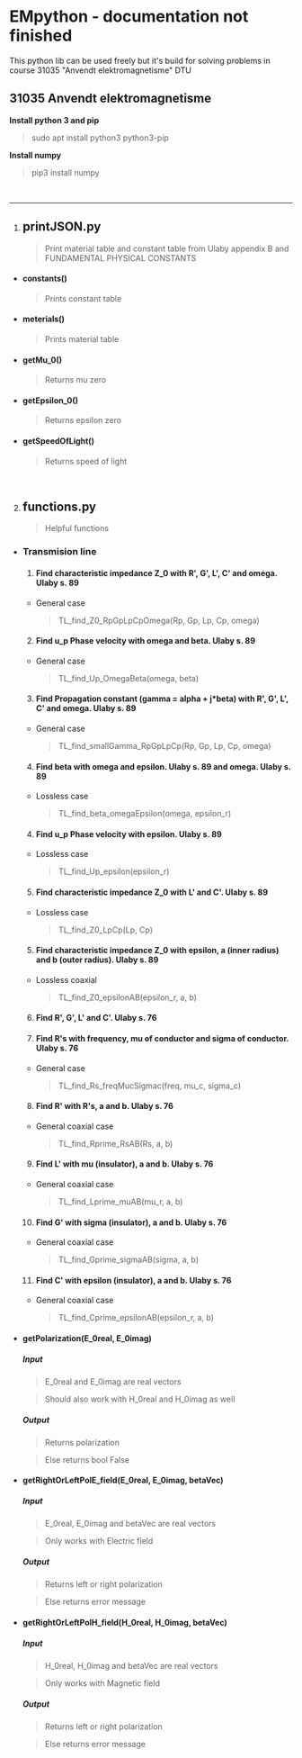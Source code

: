 # EMpython - documentation not finished 
This python lib can be used freely but it's build for solving problems in course 31035 "Anvendt elektromagnetisme" DTU


## 31035 Anvendt elektromagnetisme


**Install python 3 and pip**
 > sudo apt install python3 python3-pip

**Install numpy**
 > pip3 install numpy

</br>

***

1. ## printJSON.py

    > Print material table and constant table from Ulaby appendix B and FUNDAMENTAL PHYSICAL CONSTANTS
  
  - #### constants()

    > Prints constant table
  
  - #### meterials()

    > Prints material table

  - #### getMu_0()

    > Returns mu zero

  - #### getEpsilon_0()

    > Returns epsilon zero
  
  - #### getSpeedOfLight()

    > Returns speed of light


</br>


2. ## functions.py

    > Helpful functions 
  
  - ### Transmision line

    1. #### Find characteristic impedance Z_0 with R', G', L', C' and omega. Ulaby s. 89
    
      - General case

          > TL_find_Z0_RpGpLpCpOmega(Rp, Gp, Lp, Cp, omega)

    2. #### Find u_p Phase velocity with omega and beta. Ulaby s. 89

      - General case

          > TL_find_Up_OmegaBeta(omega, beta)

    3. #### Find Propagation constant (gamma = alpha + j*beta) with R', G', L', C' and omega. Ulaby s. 89

      - General case

          > TL_find_smallGamma_RpGpLpCp(Rp, Gp, Lp, Cp, omega)
    
    4. #### Find beta with omega and epsilon. Ulaby s. 89 and omega. Ulaby s. 89

      - Lossless case

          > TL_find_beta_omegaEpsilon(omega, epsilon_r)

    4. #### Find u_p Phase velocity with epsilon. Ulaby s. 89

      - Lossless case

          > TL_find_Up_epsilon(epsilon_r)
    
    5. #### Find characteristic impedance Z_0 with L' and C'. Ulaby s. 89

      - Lossless case

          > TL_find_Z0_LpCp(Lp, Cp)

    5. #### Find characteristic impedance Z_0 with epsilon, a (inner radius) and b (outer radius). Ulaby s. 89

      - Lossless coaxial

          > TL_find_Z0_epsilonAB(epsilon_r, a, b)
    
    6. #### Find R', G', L' and C'. Ulaby s. 76

    7. #### Find R's with frequency, mu of conductor and sigma of conductor. Ulaby s. 76

      - General case

          > TL_find_Rs_freqMucSigmac(freq, mu_c, sigma_c)
    
    8. #### Find R' with R's, a and b. Ulaby s. 76

      - General coaxial case

          > TL_find_Rprime_RsAB(Rs, a, b)
    
    9. #### Find L' with mu (insulator), a and b. Ulaby s. 76

      - General coaxial case

          > TL_find_Lprime_muAB(mu_r, a, b)
    
    10. #### Find G' with sigma (insulator), a and b. Ulaby s. 76

      - General coaxial case

          > TL_find_Gprime_sigmaAB(sigma, a, b)
    
    11. #### Find C' with epsilon (insulator), a and b. Ulaby s. 76

      - General coaxial case

          > TL_find_Cprime_epsilonAB(epsilon_r, a, b)
    

  - #### getPolarization(E_0real, E_0imag)

    ##### Input
      > E_0real and E_0imag are real vectors

      > Should also work with H_0real and H_0imag as well
      
    ##### Output
      > Returns polarization

      > Else returns bool False
  
  - #### getRightOrLeftPolE_field(E_0real, E_0imag, betaVec)

     ##### Input
      > E_0real, E_0imag and betaVec are real vectors

      > Only works with Electric field
      
    ##### Output
      > Returns left or right polarization

      > Else returns error message
  
  - #### getRightOrLeftPolH_field(H_0real, H_0imag, betaVec)

     ##### Input
      > H_0real, H_0imag and betaVec are real vectors

      > Only works with Magnetic field
      
    ##### Output
      > Returns left or right polarization

      > Else returns error message
  

